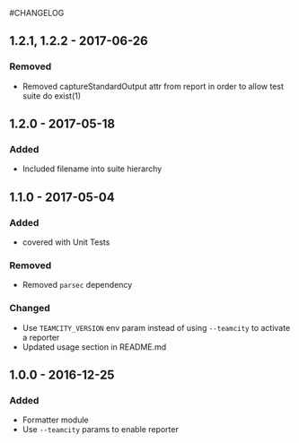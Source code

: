 #CHANGELOG

## 1.2.1, 1.2.2 - 2017-06-26
### Removed
- Removed captureStandardOutput attr from report in order to allow test suite do exist(1)

## 1.2.0 - 2017-05-18
### Added
- Included filename into suite hierarchy

## 1.1.0 - 2017-05-04
### Added
- covered with Unit Tests

### Removed
- Removed `parsec` dependency

### Changed
- Use `TEAMCITY_VERSION` env param instead of using `--teamcity` to activate a reporter
- Updated usage section in README.md

## 1.0.0 - 2016-12-25
### Added
- Formatter module
- Use `--teamcity` params to enable reporter
